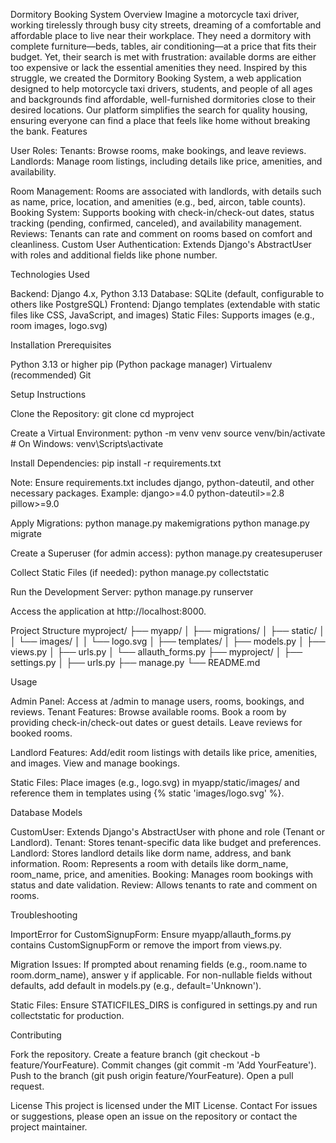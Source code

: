 Dormitory Booking System
Overview
Imagine a motorcycle taxi driver, working tirelessly through busy city streets, dreaming of a comfortable and affordable place to live near their workplace. They need a dormitory with complete furniture—beds, tables, air conditioning—at a price that fits their budget. Yet, their search is met with frustration: available dorms are either too expensive or lack the essential amenities they need. Inspired by this struggle, we created the Dormitory Booking System, a web application designed to help motorcycle taxi drivers, students, and people of all ages and backgrounds find affordable, well-furnished dormitories close to their desired locations. Our platform simplifies the search for quality housing, ensuring everyone can find a place that feels like home without breaking the bank.
Features

User Roles:
Tenants: Browse rooms, make bookings, and leave reviews.
Landlords: Manage room listings, including details like price, amenities, and availability.


Room Management: Rooms are associated with landlords, with details such as name, price, location, and amenities (e.g., bed, aircon, table counts).
Booking System: Supports booking with check-in/check-out dates, status tracking (pending, confirmed, canceled), and availability management.
Reviews: Tenants can rate and comment on rooms based on comfort and cleanliness.
Custom User Authentication: Extends Django's AbstractUser with roles and additional fields like phone number.

Technologies Used

Backend: Django 4.x, Python 3.13
Database: SQLite (default, configurable to others like PostgreSQL)
Frontend: Django templates (extendable with static files like CSS, JavaScript, and images)
Static Files: Supports images (e.g., room images, logo.svg)

Installation
Prerequisites

Python 3.13 or higher
pip (Python package manager)
Virtualenv (recommended)
Git

Setup Instructions

Clone the Repository:
git clone <repository-url>
cd myproject


Create a Virtual Environment:
python -m venv venv
source venv/bin/activate  # On Windows: venv\Scripts\activate


Install Dependencies:
pip install -r requirements.txt

Note: Ensure requirements.txt includes django, python-dateutil, and other necessary packages. Example:
django>=4.0
python-dateutil>=2.8
pillow>=9.0


Apply Migrations:
python manage.py makemigrations
python manage.py migrate


Create a Superuser (for admin access):
python manage.py createsuperuser


Collect Static Files (if needed):
python manage.py collectstatic


Run the Development Server:
python manage.py runserver

Access the application at http://localhost:8000.


Project Structure
myproject/
├── myapp/
│   ├── migrations/
│   ├── static/
│   │   └── images/
│   │       └── logo.svg
│   ├── templates/
│   ├── models.py
│   ├── views.py
│   ├── urls.py
│   └── allauth_forms.py
├── myproject/
│   ├── settings.py
│   ├── urls.py
├── manage.py
└── README.md

Usage

Admin Panel: Access at /admin to manage users, rooms, bookings, and reviews.
Tenant Features:
Browse available rooms.
Book a room by providing check-in/check-out dates or guest details.
Leave reviews for booked rooms.


Landlord Features:
Add/edit room listings with details like price, amenities, and images.
View and manage bookings.


Static Files: Place images (e.g., logo.svg) in myapp/static/images/ and reference them in templates using {% static 'images/logo.svg' %}.

Database Models

CustomUser: Extends Django's AbstractUser with phone and role (Tenant or Landlord).
Tenant: Stores tenant-specific data like budget and preferences.
Landlord: Stores landlord details like dorm name, address, and bank information.
Room: Represents a room with details like dorm_name, room_name, price, and amenities.
Booking: Manages room bookings with status and date validation.
Review: Allows tenants to rate and comment on rooms.

Troubleshooting

ImportError for CustomSignupForm:
Ensure myapp/allauth_forms.py contains CustomSignupForm or remove the import from views.py.


Migration Issues:
If prompted about renaming fields (e.g., room.name to room.dorm_name), answer y if applicable.
For non-nullable fields without defaults, add default in models.py (e.g., default='Unknown').


Static Files: Ensure STATICFILES_DIRS is configured in settings.py and run collectstatic for production.

Contributing

Fork the repository.
Create a feature branch (git checkout -b feature/YourFeature).
Commit changes (git commit -m 'Add YourFeature').
Push to the branch (git push origin feature/YourFeature).
Open a pull request.

License
This project is licensed under the MIT License.
Contact
For issues or suggestions, please open an issue on the repository or contact the project maintainer.
